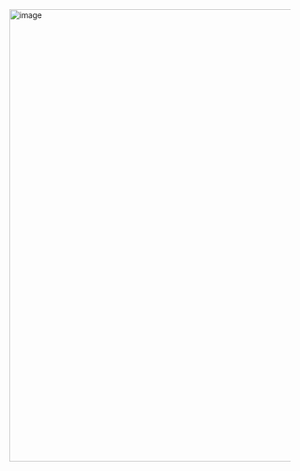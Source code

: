 <img width="800" height="810" alt="image" src="https://github.com/user-attachments/assets/abb34c75-1bf5-4889-a3e4-1f3a0ca2a52e" />
